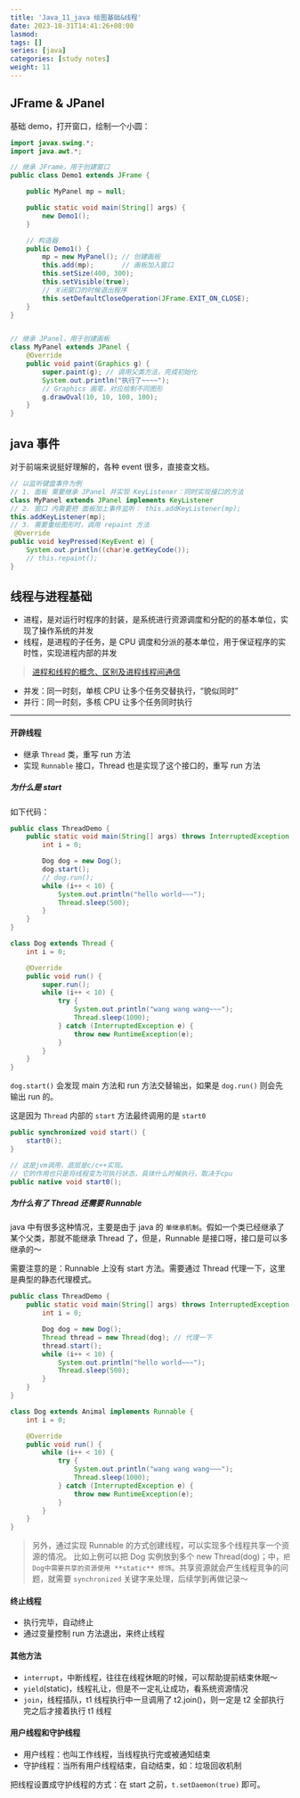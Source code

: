 ```yaml
---
title: 'Java_11_java 绘图基础&线程'
date: 2023-10-31T14:41:26+08:00
lasmod:
tags: []
series: [java]
categories: [study notes]
weight: 11
---
```


## JFrame & JPanel

基础 demo，打开窗口，绘制一个小圆：

```java
import javax.swing.*;
import java.awt.*;

// 继承 JFrame，用于创建窗口
public class Demo1 extends JFrame {

    public MyPanel mp = null;

    public static void main(String[] args) {
        new Demo1();
    }

    // 构造器
    public Demo1() {
        mp = new MyPanel(); // 创建画板
        this.add(mp);       // 画板加入窗口
        this.setSize(400, 300);
        this.setVisible(true);
        // 关闭窗口的时候退出程序
        this.setDefaultCloseOperation(JFrame.EXIT_ON_CLOSE);
    }
}


// 继承 JPanel，用于创建画板
class MyPanel extends JPanel {
    @Override
    public void paint(Graphics g) {
        super.paint(g); // 调用父类方法，完成初始化
        System.out.println("执行了~~~~");
        // Graphics 画笔，对应绘制不同图形
        g.drawOval(10, 10, 100, 100);
    }
}
```

## java 事件

对于前端来说挺好理解的，各种 event 很多，直接查文档。

```java
// 以监听键盘事件为例
// 1. 面板 需要继承 JPanel 并实现 KeyListener：同时实现接口的方法
class MyPanel extends JPanel implements KeyListener
// 2. 窗口 内需要把 面板加上事件监听： this.addKeyListener(mp);
this.addKeyListener(mp);
// 3. 需要重绘图形时，调用 repaint 方法
 @Override
public void keyPressed(KeyEvent e) {
    System.out.println((char)e.getKeyCode());
    // this.repaint();
}
```

## 线程与进程基础

- 进程，是对运行时程序的封装，是系统进行资源调度和分配的的基本单位，实现了操作系统的并发
- 线程，是进程的子任务，是 CPU 调度和分派的基本单位，用于保证程序的实时性，实现进程内部的并发

> [进程和线程的概念、区别及进程线程间通信](https://cloud.tencent.com/developer/article/1688297)

- 并发：同一时刻，单核 CPU 让多个任务交替执行，“貌似同时”
- 并行：同一时刻，多核 CPU 让多个任务同时执行

---

#### 开辟线程

- 继承 `Thread` 类，重写 run 方法
- 实现 `Runnable` 接口，Thread 也是实现了这个接口的，重写 run 方法

##### 为什么是 start

如下代码：

```java
public class ThreadDemo {
    public static void main(String[] args) throws InterruptedException {
        int i = 0;

        Dog dog = new Dog();
        dog.start();
        // dog.run();
        while (i++ < 10) {
            System.out.println("hello world~~~");
            Thread.sleep(500);
        }
    }
}

class Dog extends Thread {
    int i = 0;

    @Override
    public void run() {
        super.run();
        while (i++ < 10) {
            try {
                System.out.println("wang wang wang~~~");
                Thread.sleep(1000);
            } catch (InterruptedException e) {
                throw new RuntimeException(e);
            }
        }
    }
}
```

`dog.start()` 会发现 main 方法和 run 方法交替输出，如果是 `dog.run()` 则会先输出 run 的。

这是因为 `Thread` 内部的 `start` 方法最终调用的是 `start0`

```java
public synchronized void start() {
    start0();
}

// 这是jvm调用，底层是c/c++实现。
// 它的作用也只是将线程变为可执行状态，具体什么时候执行，取决于cpu
public native void start0();
```

##### 为什么有了 Thread 还需要 Runnable

java 中有很多这种情况，主要是由于 java 的 `单继承机制`。假如一个类已经继承了某个父类，那就不能继承 Thread 了，但是，Runnable 是接口呀，接口是可以多继承的～

需要注意的是：Runnable 上没有 start 方法。需要通过 Thread 代理一下，这里是典型的静态代理模式。

```java
public class ThreadDemo {
    public static void main(String[] args) throws InterruptedException {
        int i = 0;

        Dog dog = new Dog();
        Thread thread = new Thread(dog); // 代理一下
        thread.start();
        while (i++ < 10) {
            System.out.println("hello world~~~");
            Thread.sleep(500);
        }
    }
}

class Dog extends Animal implements Runnable {
    int i = 0;

    @Override
    public void run() {
        while (i++ < 10) {
            try {
                System.out.println("wang wang wang~~~");
                Thread.sleep(1000);
            } catch (InterruptedException e) {
                throw new RuntimeException(e);
            }
        }
    }
}
```

> 另外，通过实现 Runnable 的方式创建线程，可以实现多个线程共享一个资源的情况。 比如上例可以把 Dog 实例放到多个 new Thread(dog)；中，`把Dog中需要共享的资源使用 **static** 修饰`。共享资源就会产生线程竞争的问题，就需要 `synchronized` 关键字来处理，后续学到再做记录～

#### 终止线程

- 执行完毕，自动终止
- 通过变量控制 run 方法退出，来终止线程

#### 其他方法

- `interrupt`，中断线程，往往在线程休眠的时候，可以帮助提前结束休眠～
- `yield`(static)，线程礼让，但是不一定礼让成功，看系统资源情况
- `join`，线程插队，t1 线程执行中一旦调用了 t2.join()，则一定是 t2 全部执行完之后才接着执行 t1 线程

#### 用户线程和守护线程

- 用户线程：也叫工作线程，当线程执行完或被通知结束
- 守护线程：当所有用户线程结束，自动结束，如：垃圾回收机制

把线程设置成守护线程的方式：在 start 之前，`t.setDaemon(true)` 即可。
